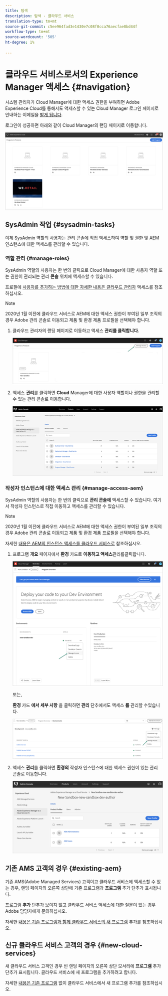 ```yaml
---
title: 탐색
description: 탐색 - 클라우드 서비스
translation-type: tm+mt
source-git-commit: c5ee964fad3e1430e7c08f0cca76aecfae8bd44f
workflow-type: tm+mt
source-wordcount: '505'
ht-degree: 1%

---
```



# 클라우드 서비스로서의 Experience Manager 액세스 {#navigation}

시스템 관리자가 Cloud Manager에 대한 액세스 권한을 부여하면 Adobe Experience Cloud를 통해서도 액세스할 수 있는 Cloud Manager 로그인 페이지로 안내하는 이메일을 [받게 됩니다](https://my.cloudmanager.adobe.com/).

로그인이 성공하면 아래와 같이 Cloud Manager의 랜딩 페이지로 이동합니다.

![](assets/first_timelogin1.png)

## SysAdmin 작업 {#sysadmin-tasks}

이제 SysAdmin 역할의 사용자는 관리 콘솔에 직접 액세스하여 역할 및 권한 및 AEM 인스턴스에 대한 액세스를 관리할 수 있습니다.

### 역할 관리 {#manage-roles}

SysAdmin 역할의 사용자는 한 번의 클릭으로 Cloud Manager에 대한 사용자 역할 또는 권한이 관리되는 관리 **콘솔** 위치에 액세스할 수 있습니다.

프로필에 [사용자를 추가하는 방법에 대한 자세한 내용은 클라우드 관리자](https://docs.adobe.com/content/help/en/experience-manager-cloud-service/security/ims-support.html#accessing-cloud-manager) 액세스를 참조하십시오.

>[!NOTE]
>2020년 1월 이전에 클라우드 서비스로 AEM에 대한 액세스 권한이 부여된 일부 조직의 경우 Adobe 관리 콘솔로 이동되고 제품 및 환경 제품 프로필을 선택해야 합니다.

1. 클라우드 관리자의 랜딩 페이지로 이동하고 액세스 **관리를 클릭합니다**.

   ![](assets/sys-admin5.png)

1. 액세스 **관리**&#x200B;를 클릭하면 **Cloud** Manager에 대한 사용자 역할이나 권한을 관리할 수 있는 관리 콘솔로 이동합니다.

   ![](assets/sys-admin1.png)

### 작성자 인스턴스에 대한 액세스 관리 {#manage-access-aem}

SysAdmin 역할의 사용자는 한 번의 클릭으로 **관리 콘솔에** 액세스할 수 있습니다. 여기서 작성자 인스턴스로 직접 이동하고 액세스를 관리할 수 있습니다.

>[!NOTE]
>2020년 1월 이전에 클라우드 서비스로 AEM에 대한 액세스 권한이 부여된 일부 조직의 경우 Adobe 관리 콘솔로 이동되고 제품 및 환경 제품 프로필을 선택해야 합니다.

자세한 [내용은 AEM의 인스턴스 액세스를 클라우드 서비스로](https://docs.adobe.com/content/help/en/experience-manager-cloud-service/security/ims-support.html#accessing-instance-cloud-service) 참조하십시오.

1. 프로그램 **개요** 페이지에서 **환경** 카드로 **이동하고 액세스**&#x200B;관리를클릭합니다.

   ![](assets/sys-admin6.png)

   또는,

   **환경** 카드 **에서 세부 사항** 을 클릭하면 **관리** 단추에서도 액세스 **를** 관리할 수있습니다.

   ![](assets/sys-admin4.png)

1. 액세스 **관리**&#x200B;를 클릭하면 **환경의** 작성자 인스턴스에 대한 액세스 권한이 있는 관리 콘솔로 이동합니다.

   ![](assets/sys-admin-2.png)

## 기존 AMS 고객의 경우 {#existing-aem}

기존 AMS(Adobe Managed Services) 고객이고 클라우드 서비스에 액세스할 수 있는 경우, 랜딩 페이지의 오른쪽 상단에 기존 프로그램과 **프로그램** 추가 단추가 표시됩니다.

프로그램 **추가** 단추가 보이지 않고 클라우드 서비스 액세스에 대한 질문이 있는 경우 Adobe 담당자에게 문의하십시오.

자세한 [내용은 기존 프로그램과 함께 클라우드 서비스의 새 프로그램](/help/onboarding/getting-access-to-aem-in-cloud/first-time-login.md#existing-program) 추가를 참조하십시오.

## 신규 클라우드 서비스 고객의 경우 {#new-cloud-services}

새 클라우드 서비스 고객인 경우 빈 랜딩 페이지의 오른쪽 상단 모서리에 **프로그램** 추가 단추가 표시됩니다. 클라우드 서비스에 새 프로그램을 추가하려고 합니다.

자세한 [내용은 기존 프로그램](/help/onboarding/getting-access-to-aem-in-cloud/first-time-login.md#no-program) 없이 클라우드 서비스에서 새 프로그램 추가를 참조하십시오.

